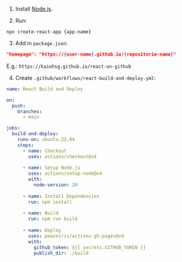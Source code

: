 1. Install [Node.js](https://nodejs.org/en/download).

2. Run:

``` console
npx create-react-app {app-name}
```

3. Add in `package.json`:

``` json
"homepage": "https://{user-name}.github.io/{repositorie-name}"
```

E.g.: `https://kaiohsg.github.io/react-on-github`

4. Create `.github/workflows/react-build-and-deploy.yml`:

``` yml
name: React Build and Deploy

on: 
  push:
    branches:
      - main

jobs:
  build-and-deploy:
    runs-on: ubuntu-22.04
    steps:
      - name: Checkout
        uses: actions/checkout@v4
      
      - name: Setup Node.js
        uses: actions/setup-node@v4
        with:
          node-version: 20
      
      - name: Install Dependencies
        run: npm install
      
      - name: Build
        run: npm run build
      
      - name: Deploy
        uses: peaceiris/actions-gh-pages@v4
        with:
          github_token: ${{ secrets.GITHUB_TOKEN }}
          publish_dir: ./build
```
